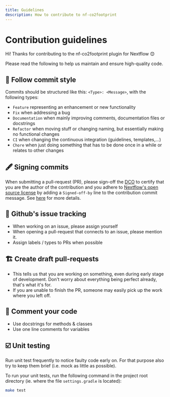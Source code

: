 ```yaml
---
title: Guidelines
description: How to contribute to nf-co2footprint
---
```


# Contribution guidelines

Hi! Thanks for contributing to the nf-co2footprint plugin for Nextflow 😊

Please read the following to help us maintain and ensure high-quality code.

## 💅 Follow commit style

Commits should be structured like this: `<Type>: <Message>`, with the following types:

- `Feature` representing an enhancement or new functionality
- `Fix` when addressing a bug
- `Documentation` when mainly improving comments, documentation files or docstrings
- `Refactor` when moving stuff or changing naming, but essentially making no functional changes
- `CI` when changing the continuous integration (guidelines, templates,...)
- `Chore` when just doing something that has to be done once in a while or relates to other changes

## 🖋️ Signing commits

When submitting a pull-request (PR), please sign-off the [DCO](https://developercertificate.org/) to certify that you are the author of the contribution and you adhere to [Nextflow's open source license](https://github.com/nextflow-io/nextflow/blob/master/COPYING) by adding a `Signed-off-by` line to the contribution commit message. See [here](https://github.com/apps/dco) for more details.

## 🚩 Github's issue tracking

- When working on an issue, please assign yourself
- When opening a pull-request that connects to an issue, please mention it.
- Assign labels / types to PRs when possible

## 🏗️ Create draft pull-requests

- This tells us that you are working on something, even during early stage of development. Don't worry about everything being perfect already, that's what it's for.
- If you are unable to finish the PR, someone may easily pick up the work where you left off.

## 💬 Comment your code

- Use docstrings for methods & classes
- Use one line comments for variables

## ☑️ Unit testing

Run unit test frequently to notice faulty code early on. For that purpose also try to keep them brief (i.e. mock as little as possible).

To run your unit tests, run the following command in the project root directory (ie. where the file `settings.gradle` is located):
```bash
make test
```